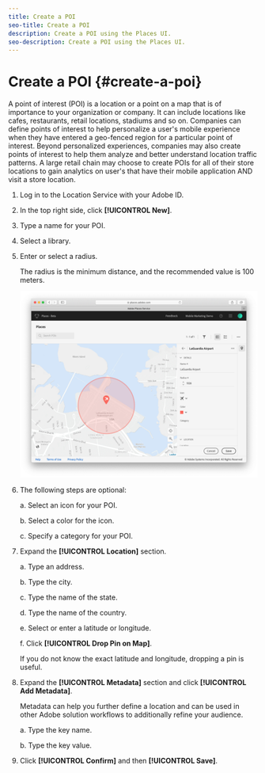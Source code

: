 ```yaml
---
title: Create a POI
seo-title: Create a POI
description: Create a POI using the Places UI.
seo-description: Create a POI using the Places UI.
---
```


# Create a POI {#create-a-poi}

A point of interest \(POI\) is a location or a point on a map that is of importance to your organization or company. It can include locations like cafes, restaurants, retail locations, stadiums and so on. Companies can define points of interest to help personalize a user's mobile experience when they have entered a geo-fenced region for a particular point of interest. Beyond personalized experiences, companies may also create points of interest to help them analyze and better understand location traffic patterns. A large retail chain may choose to create POIs for all of their store locations to gain analytics on user's that have their mobile application AND visit a store location.  

1. Log in to the Location Service with your Adobe ID.
1. In the top right side, click **[!UICONTROL New]**. 
1. Type a name for your POI.
1. Select a library.
1. Enter or select a radius.

    The radius is the minimum distance, and the recommended value is 100 meters.

    ![define a POI](/help/assets/define_poi.png)

1. The following steps are optional: 

    a. Select an icon for your POI.

    b. Select a color for the icon.

    c. Specify a category for your POI.

1. Expand the **[!UICONTROL Location]** section.

    a. Type an address.

    b. Type the city.

    c. Type the name of the state.

    d. Type the name of the country.

    e. Select or enter a latitude or longitude.

    f. Click **[!UICONTROL Drop Pin on Map]**.

    If you do not know the exact latitude and longitude, dropping a pin is useful.

1. Expand the **[!UICONTROL Metadata]** section and click **[!UICONTROL Add Metadata]**.

    Metadata can help you further define a location and can be used in other Adobe solution workflows to additionally refine your audience.

    a. Type the key name.

    b. Type the key value.

1. Click **[!UICONTROL Confirm]** and then **[!UICONTROL  Save]**.
